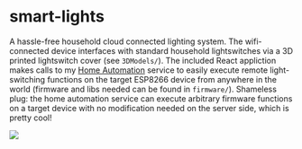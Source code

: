 # smart-lights
A hassle-free household cloud connected lighting system. The wifi-connected device interfaces with standard household lightswitches via a 3D printed lightswitch cover (see `3DModels/`). The included React appliction makes calls to my [Home Automation](https://github.com/suyashkumar/home-automation) service to easily execute remote light-switching functions on the target ESP8266 device from anywhere in the world (firmware and libs needed can be found in `firmware/`). Shameless plug: the home automation service can execute arbitrary firmware functions on a target device with no modification needed on the server side, which is pretty cool!


![](img/lightswitch.gif)
